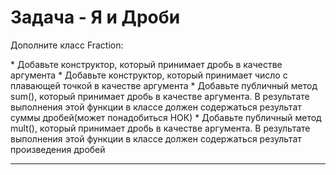 # Задача - Я и Дроби
Дополните класс Fraction:

* Добавьте конструктор, который принимает дробь в качестве аргумента 
* Добавьте конструктор, который принимает число с плавающей точкой в качестве аргумента 
* Добавьте публичный метод sum(), который принимает дробь в качестве аргумента. В результате выполнения этой функции в классе должен содержаться результат суммы дробей(может понадобиться НОК)
* Добавьте публичный метод mult(), который принимает дробь в качестве аргумента. В результате выполнения этой функции в классе должен содержаться результат произведения дробей

---

